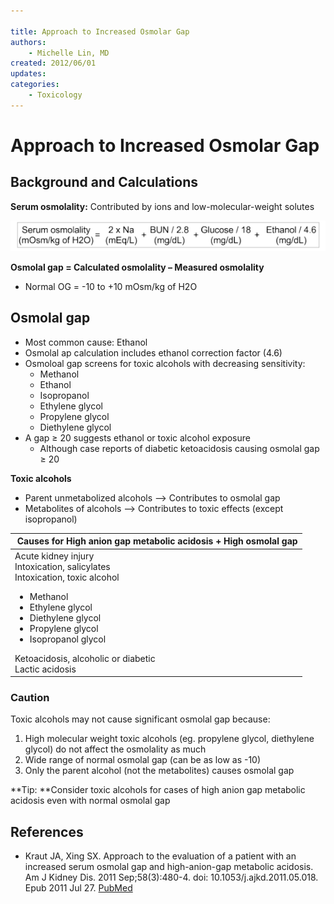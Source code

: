 ```yaml
---

title: Approach to Increased Osmolar Gap
authors:
    - Michelle Lin, MD
created: 2012/06/01
updates:
categories:
    - Toxicology
---
```


# Approach to Increased Osmolar Gap

## Background and Calculations

**Serum osmolality:** Contributed by ions and low-molecular-weight solutes

![Serum osmolality = (2Na) + (BUN/2.8) + (Glucose/18) + (Ethanol/4.6)](image-1.png)

**Osmolal gap = Calculated osmolality – Measured osmolality**

- Normal OG = -10 to +10 mOsm/kg of H2O

## Osmolal gap

- Most common cause: Ethanol 
- Osmolal ap calculation includes ethanol correction factor (4.6)
- Osmoloal gap screens for toxic alcohols with decreasing sensitivity: 
  - Methanol
  - Ethanol
  - Isopropanol
  - Ethylene glycol
  - Propylene glycol
  - Diethylene glycol
- A gap ≥ 20 suggests ethanol or toxic alcohol exposure
  - Although case reports of diabetic ketoacidosis causing osmolal gap ≥ 20

**Toxic alcohols**

- Parent unmetabolized alcohols --> Contributes to osmolal gap
- Metabolites of alcohols --> Contributes to toxic effects (except isopropanol)

<table>
<colgroup>
<col width="100%" />
</colgroup>
<thead>
<tr class="header">
<th> <b>Causes for High anion gap metabolic acidosis + High osmolal gap</b></th>
</tr>
</thead>
<tbody>
<tr class="odd">
<td>Acute kidney injury<br />
Intoxication, salicylates<br />
Intoxication, toxic alcohol<br />
<ul>
<li>Methanol</li>
<li>Ethylene glycol</li>
<li>Diethylene glycol</li>
<li>Propylene glycol</li>
<li>Isopropanol glycol</li></ul>
Ketoacidosis, alcoholic or diabetic<br />
Lactic acidosis<br />
</td>
</tr>
</tbody>
</table>

### Caution

Toxic alcohols may not cause significant osmolal gap because:

1. High molecular weight toxic alcohols (eg. propylene glycol, diethylene glycol) do not affect the osmolality as much
2. Wide range of normal osmolal gap (can be as low as -10)
3. Only the parent alcohol (not the metabolites) causes osmolal gap

**Tip: **Consider toxic alcohols for cases of high anion gap metabolic acidosis even with normal osmolal gap

## References

- Kraut JA, Xing SX. Approach to the evaluation of a patient with an increased serum osmolal gap and high-anion-gap metabolic acidosis. Am J Kidney Dis. 2011 Sep;58(3):480-4. doi: 10.1053/j.ajkd.2011.05.018. Epub 2011 Jul 27. [PubMed](https://www.ncbi.nlm.nih.gov/pubmed/?term=21794966)

